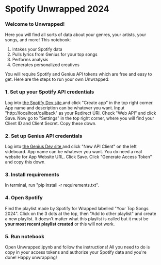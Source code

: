 # Spotify Unwrapped 2024

### Welcome to Unwrapped! 
Here you will find all sorts of data about your genres, your artists, your songs, and more! This notebook:
1. Intakes your Spotify data
2. Pulls lyrics from Genius for your top songs
3. Performs analysis
4. Generates personalized creatives

You will require Spotify and Genius API tokens which are free and easy to get. Here are the steps to run your own Unwrapped:
### 1. Set up your Spotify API credentials
Log into <a href = 'https://developer.spotify.com/dashboard'> the Spotify Dev site </a> and click "Create app" in the top right corner. App name and description can be whatever you want. Input "http://localhost/callback" as your Redirect URI. Check "Web API" and click Save. Now go to "Settings" in the top right corner, where you will find your Client ID and Client Secret. Copy these down.
### 2. Set up Genius API credentials
Log into <a href = 'https://genius.com/api-clients'> the Genius Dev site </a> and click "New API Client" on the left sideboard. App name can be whatever you want. You do need a real website for App Website URL. Click Save. Click "Generate Access Token" and copy this down.
### 3. Install requirements
In terminal, run "pip install -r requirements.txt".
### 4. Open Spotify
Find the playlist made by Spotify for Wrapped labelled "Your Top Songs 2024". Click on the 3 dots at the top, then "Add to other playlist" and create a new playlist. It doesn't matter what this playlist is called but it must be **your most recent playlist created** or this will not work.
### 5. Run notebook
Open Unwrapped.ipynb and follow the instructions! All you need to do is copy in your access tokens and authorize your Spotify data and you're done! Happy unwrapping!


